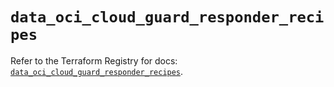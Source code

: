 # `data_oci_cloud_guard_responder_recipes`

Refer to the Terraform Registry for docs: [`data_oci_cloud_guard_responder_recipes`](https://registry.terraform.io/providers/oracle/oci/6.37.0/docs/data-sources/cloud_guard_responder_recipes).
